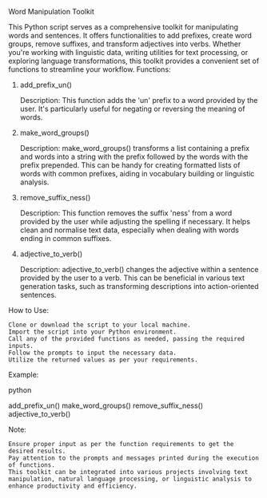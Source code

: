 Word Manipulation Toolkit

This Python script serves as a comprehensive toolkit for manipulating words and sentences. It offers functionalities to add prefixes, create word groups, remove suffixes, and transform adjectives into verbs. Whether you're working with linguistic data, writing utilities for text processing, or exploring language transformations, this toolkit provides a convenient set of functions to streamline your workflow.
Functions:
1. add_prefix_un()

    Description: This function adds the 'un' prefix to a word provided by the user. It's particularly useful for negating or reversing the meaning of words.

2. make_word_groups()

    Description: make_word_groups() transforms a list containing a prefix and words into a string with the prefix followed by the words with the prefix prepended. This can be handy for creating formatted lists of words with common prefixes, aiding in vocabulary building or linguistic analysis.

3. remove_suffix_ness()

    Description: This function removes the suffix 'ness' from a word provided by the user while adjusting the spelling if necessary. It helps clean and normalise text data, especially when dealing with words ending in common suffixes.

4. adjective_to_verb()

    Description: adjective_to_verb() changes the adjective within a sentence provided by the user to a verb. This can be beneficial in various text generation tasks, such as transforming descriptions into action-oriented sentences.

How to Use:

    Clone or download the script to your local machine.
    Import the script into your Python environment.
    Call any of the provided functions as needed, passing the required inputs.
    Follow the prompts to input the necessary data.
    Utilize the returned values as per your requirements.

Example:

python

add_prefix_un()
make_word_groups()
remove_suffix_ness()
adjective_to_verb()

Note:

    Ensure proper input as per the function requirements to get the desired results.
    Pay attention to the prompts and messages printed during the execution of functions.
    This toolkit can be integrated into various projects involving text manipulation, natural language processing, or linguistic analysis to enhance productivity and efficiency.

